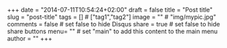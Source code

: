 +++
date = "2014-07-11T10:54:24+02:00"
draft = false
title = "Post title"
slug = "post-title"
tags = []         # ["tag1","tag2"]
image = ""        # "img/mypic.jpg"
comments = false	# set false to hide Disqus
share = true	    # set false to hide share buttons
menu= ""		      # set "main" to add this content to the main menu
author = ""
+++

<!--more-->
